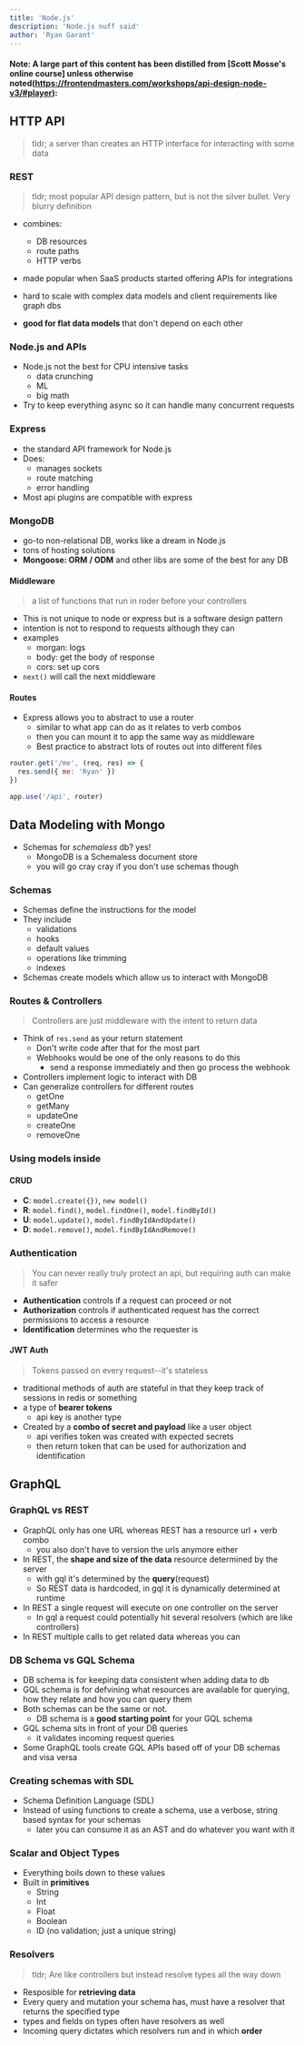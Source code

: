```yaml
---
title: 'Node.js'
description: 'Node.js nuff said'
author: 'Ryan Garant'
---
```


#### Note: A large part of this content has been distilled from [Scott Mosse's online course] unless otherwise noted(https://frontendmasters.com/workshops/api-design-node-v3/#player):

<article id="1">

## HTTP API

> tldr; a server than creates an HTTP interface for interacting with some data

### REST

> tldr; most popular API design pattern, but is not the silver bullet. Very blurry definition

- combines:

  - DB resources
  - route paths
  - HTTP verbs

- made popular when SaaS products started offering APIs for integrations
- hard to scale with complex data models and client requirements like graph dbs
- **good for flat data models** that don't depend on each other

### Node.js and APIs

- Node.js not the best for CPU intensive tasks
  - data crunching
  - ML
  - big math
- Try to keep everything async so it can handle many concurrent requests

### Express

- the standard API framework for Node.js
- Does:
  - manages sockets
  - route matching
  - error handling
- Most api plugins are compatible with express

### MongoDB

- go-to non-relational DB, works like a dream in Node.js
- tons of hosting solutions
- **Mongoose: ORM / ODM** and other libs are some of the best for any DB

#### Middleware

> a list of functions that run in roder before your controllers

- This is not unique to node or express but is a software design pattern
- intention is not to respond to requests although they can
- examples
  - morgan: logs
  - body: get the body of response
  - cors: set up cors
- `next()` will call the next middleware

#### Routes

- Express allows you to abstract to use a router
  - similar to what app can do as it relates to verb combos
  - then you can mount it to app the same way as middleware
  - Best practice to abstract lots of routes out into different files

```js
router.get('/me', (req, res) => {
  res.send({ me: 'Ryan' })
})

app.use('/api', router)
```

</article>

<article id="2">

## Data Modeling with Mongo

- Schemas for _schemaless_ db? yes!
  - MongoDB is a Schemaless document store
  - you will go cray cray if you don't use schemas though

### Schemas

- Schemas define the instructions for the model
- They include
  - validations
  - hooks
  - default values
  - operations like trimming
  - indexes
- Schemas create models which allow us to interact with MongoDB

### Routes & Controllers

> Controllers are just middleware with the intent to return data

- Think of `res.send` as your return statement
  - Don't write code after that for the most part
  - Webhooks would be one of the only reasons to do this
    - send a response immediately and then go process the webhook
- Controllers implement logic to interact with DB
- Can generalize controllers for different routes
  - getOne
  - getMany
  - updateOne
  - createOne
  - removeOne

### Using models inside

#### CRUD

- **C**: `model.create({})`, `new model()`
- **R**: `model.find()`, `model.findOne()`, `model.findById()`
- **U**: `model.update()`, `model.findByIdAndUpdate()`
- **D**: `model.remove()`, `model.findByIdAndRemove()`

### Authentication

> You can never really truly protect an api, but requiring auth can make it safer

- **Authentication** controls if a request can proceed or not
- **Authorization** controls if authenticated request has the correct permissions to access a resource
- **Identification** determines who the requester is

#### JWT Auth

> Tokens passed on every request--it's stateless

- traditional methods of auth are stateful in that they keep track of sessions in redis or something
- a type of **bearer tokens**
  - api key is another type
- Created by a **combo of secret and payload** like a user object
  - api verifies token was created with expected secrets
  - then return token that can be used for authorization and identification

</article>

<article id="3">

## GraphQL

### GraphQL vs REST

- GraphQL only has one URL whereas REST has a resource url + verb combo
  - you also don't have to version the urls anymore either
- In REST, the **shape and size of the data** resource determined by the server
  - with gql it's determined by the **query**(request)
  - So REST data is hardcoded, in gql it is dynamically determined at runtime
- In REST a single request will execute on one controller on the server
  - In gql a request could potentially hit several resolvers (which are like controllers)
- In REST multiple calls to get related data whereas you can

### DB Schema vs GQL Schema

- DB schema is for keeping data consistent when adding data to db
- GQL schema is for defvining what resources are available for querying, how they relate and how you can query them
- Both schemas can be the same or not.
  - DB schema is a **good starting point** for your GQL schema
- GQL schema sits in front of your DB queries
  - it validates incoming request queries
- Some GraphQL tools create GQL APIs based off of your DB schemas and visa versa

### Creating schemas with SDL

- Schema Definition Language (SDL)
- Instead of using functions to create a schema, use a verbose, string based syntax for your schemas
  - later you can consume it as an AST and do whatever you want with it

### Scalar and Object Types

- Everything boils down to these values
- Built in **primitives**
  - String
  - Int
  - Float
  - Boolean
  - ID (no validation; just a unique string)

### Resolvers

> tldr; Are like controllers but instead resolve types all the way down

- Resposible for **retrieving data**
- Every query and mutation your schema has, must have a resolver that returns the specified type
- types and fields on types often have resolvers as well
- Incoming query dictates which resolvers run and in which **order**
  </article>
